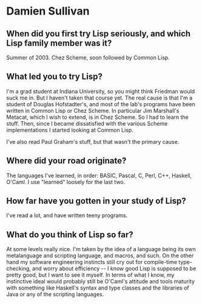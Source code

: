 # Damien Sullivan

## When did you first try Lisp seriously, and which Lisp family member was it?

Summer of 2003.  Chez Scheme, soon followed by Common Lisp.

## What led you to try Lisp?

I'm a grad student at Indiana University, so you might think Friedman
would suck me in.  But I haven't taken that course yet.  The real
cause is that I'm a student of Douglas Hofstadter's, and most of the
lab's programs have been written in Common Lisp or Chez Scheme.  In
particular Jim Marshall's Metacat, which I wish to extend, is in Chez
Scheme.  So I had to learn the stuff.  Then, since I became
dissatisfied with the various Scheme implementations I started looking
at Common Lisp.

I've also read Paul Graham's stuff, but that wasn't the primary cause.

## Where did your road originate?

The languages I've learned, in order: BASIC, Pascal, C, Perl, C++,
Haskell, O'Caml.  I use "learned" loosely for the last two.

## How far have you gotten in your study of Lisp?

I've read a lot, and have written teeny programs.

## What do you think of Lisp so far?

At some levels really nice.  I'm taken by the idea of a language being
its own metalanguage and scripting language, and macros, and such.  On
the other hand my software engineering instincts still cry out for
compile-time type-checking, and worry about efficiency -- I know good
Lisp is supposed to be pretty good, but I want to see it myself.  In
terms of what I know, my instinctive ideal would probably still be
O'Caml's attitude and tools maturity with something like Haskell's
syntax and type classes and the libraries of Java or any of the
scripting languages.
